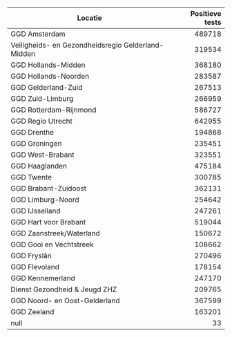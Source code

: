 | Locatie | Positieve tests |
|---------|----------------:|
| GGD Amsterdam                            | 489718 |
| Veiligheids- en Gezondheidsregio Gelderland-Midden | 319534 |
| GGD Hollands-Midden                      | 368180 |
| GGD Hollands-Noorden                     | 283587 |
| GGD Gelderland-Zuid                      | 267513 |
| GGD Zuid-Limburg                         | 266959 |
| GGD Rotterdam-Rijnmond                   | 586727 |
| GGD Regio Utrecht                        | 642955 |
| GGD Drenthe                              | 194868 |
| GGD Groningen                            | 235451 |
| GGD West-Brabant                         | 323551 |
| GGD Haaglanden                           | 475184 |
| GGD Twente                               | 300785 |
| GGD Brabant-Zuidoost                     | 362131 |
| GGD Limburg-Noord                        | 254642 |
| GGD IJsselland                           | 247261 |
| GGD Hart voor Brabant                    | 519044 |
| GGD Zaanstreek/Waterland                 | 150672 |
| GGD Gooi en Vechtstreek                  | 108662 |
| GGD Fryslân                              | 270496 |
| GGD Flevoland                            | 178154 |
| GGD Kennemerland                         | 247170 |
| Dienst Gezondheid & Jeugd ZHZ            | 209765 |
| GGD Noord- en Oost-Gelderland            | 367599 |
| GGD Zeeland                              | 163201 |
| null                                     |    33 |

